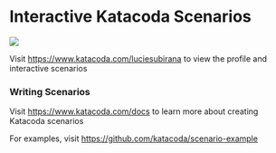 # Interactive Katacoda Scenarios

[![](http://shields.katacoda.com/katacoda/luciesubirana/count.svg)](https://www.katacoda.com/luciesubirana "Get your profile on Katacoda.com")

Visit https://www.katacoda.com/luciesubirana to view the profile and interactive scenarios

### Writing Scenarios
Visit https://www.katacoda.com/docs to learn more about creating Katacoda scenarios

For examples, visit https://github.com/katacoda/scenario-example
